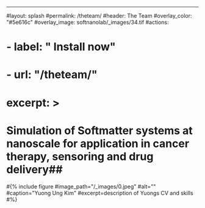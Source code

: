 ---
#layout: splash
#permalink: /theteam/
#header: The Team
#overlay_color: "#5e616c"
#overlay_image: softnanolab/_images/34.tif
#actions:
# - label: "<i class='fas fa-download'></i> Install now"
# -  url: "/theteam/"
# excerpt: >
# Simulation of Softmatter systems at nanoscale for application in cancer therapy, sensoring and drug delivery##

#{% include figure 
#image_path="/_images/0.jpeg" 
#alt="" 
#caption="Yuong Ung Kim"
#excerpt=description of Yuongs CV and skills
#%}

